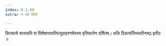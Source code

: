 ```yaml
---
index: 6.1.46
sutra: न व्यो लिटि

---
```

 कित्यात्वे सत्यसति वा विशेषाभावात्पित्युदाहरणमेतस्य वृत्तिकारेण दर्शितम्। थलि ठिडत्यर्तिव्ययतीनाम्ऽ इतीट ॥
